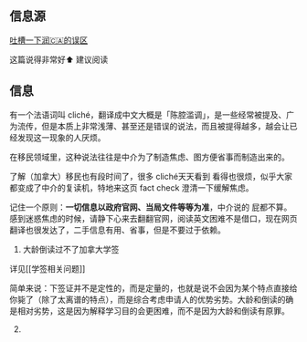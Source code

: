 ## 信息源

[吐槽一下润🇨🇦的误区](http://xhslink.com/ITZxMl)

这篇说得非常好⬆️ 建议阅读

## 信息

有一个法语词叫 cliché，翻译成中文大概是「陈腔滥调」，是一些经常被提及、广为流传，但是本质上非常浅薄、甚至还是错误的说法，而且被提得越多，越会让已经发现这一现象的人厌烦。

在移民领域里，这种说法往往是中介为了制造焦虑、图方便省事而制造出来的。

了解（加拿大）移民也有段时间了，很多 cliché天天看到 看得也很烦，似乎大家都变成了中介的复读机，特地来这页 fact check 澄清一下缓解焦虑。

记住一个原则：**一切信息以政府官网、当局文件等等为准**，中介说的 屁都不算。感到迷惑焦虑的时候，请静下心来去翻翻官网，阅读英文困难不是借口，现在网页翻译也很发达了，二手信息有用、省事，但是不要过于依赖。

1. 大龄倒读过不了加拿大学签

详见[[学签相关问题]]

简单来说：下签证并不是定性的，而是定量的，也就是说不会因为某个特点直接给你毙了（除了太离谱的特点），而是综合考虑申请人的优势劣势。大龄和倒读的确是相对劣势，这是因为解释学习目的会更困难，而不是因为大龄和倒读有原罪。

2. 
